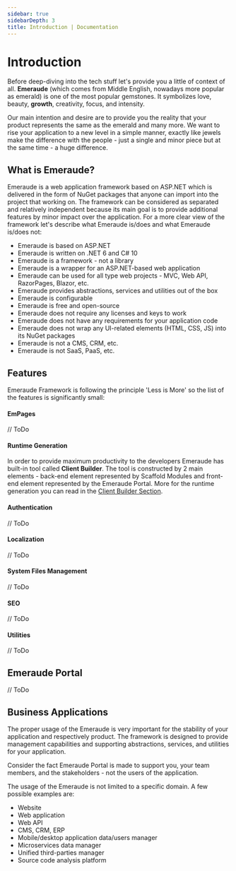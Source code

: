 ```yaml
---
sidebar: true
sidebarDepth: 3
title: Introduction | Documentation
---
```

# Introduction

Before deep-diving into the tech stuff let's provide you a little of context of all. **Emeraude** 
(which comes from Middle English, nowadays more popular as emerald) is one of the most popular 
gemstones. It symbolizes love, beauty, **growth**, creativity, focus, and intensity.

Our main intention and desire are to provide you the reality that your product represents the same as the 
emerald and many more. We want to rise your application to a new level in a simple manner, exactly like 
jewels make the difference with the people - just a single and minor piece but at the same time - a huge 
difference.

## What is Emeraude?

Emeraude is a web application framework based on ASP.NET which is delivered in the form of NuGet packages 
that anyone can import into the project that working on. The framework can be considered as separated and 
relatively independent because its main goal is to provide additional features by minor impact over the 
application.
For a more clear view of the framework let's describe what Emeraude is/does and what Emeraude is/does not:

- Emeraude is based on ASP.NET
- Emeraude is written on .NET 6 and C# 10
- Emeraude is a framework - not a library
- Emeraude is a wrapper for an ASP.NET-based web application
- Emeraude can be used for all type web projects - MVC, Web API, RazorPages, Blazor, etc.
- Emeraude provides abstractions, services and utilities out of the box
- Emeraude is configurable
- Emeraude is free and open-source
- Emeraude does not require any licenses and keys to work
- Emeraude does not have any requirements for your application code
- Emeraude does not wrap any UI-related elements (HTML, CSS, JS) into its NuGet packages
- Emeraude is not a CMS, CRM, etc.
- Emeraude is not SaaS, PaaS, etc.

## Features

Emeraude Framework is following the principle 'Less is More' so the list of the features is significantly small:

#### EmPages

// ToDo

#### Runtime Generation

In order to provide maximum productivity to the developers Emeraude has built-in tool called **Client Builder**.
The tool is constructed by 2 main elements - back-end element represented by Scaffold Modules and front-end element
represented by the Emeraude Portal. More for the runtime generation you can read in the
[Client Builder Section](/documentation/client-builder/runtime-generation.html).

#### Authentication

// ToDo

#### Localization

// ToDo

#### System Files Management

// ToDo

#### SEO

// ToDo

#### Utilities

// ToDo

## Emeraude Portal

// ToDo

## Business Applications

The proper usage of the Emeraude is very important for the stability of your application and respectively product. 
The framework is designed to provide management capabilities and supporting abstractions, services, and utilities 
for your application.

Consider the fact Emeraude Portal is made to support you, your team members, and the stakeholders  - not the users of 
the application.

The usage of the Emeraude is not limited to a specific domain. A few possible examples are:

- Website
- Web application
- Web API
- CMS, CRM, ERP
- Mobile/desktop application data/users manager
- Microservices data manager
- Unified third-parties manager
- Source code analysis platform
